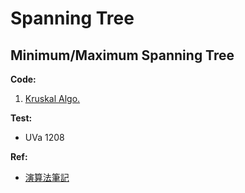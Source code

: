 # Spanning Tree

## Minimum/Maximum Spanning Tree

**Code:**  
1. [Kruskal Algo.](kruskal_MST.cpp)

**Test:**  
* UVa 1208

**Ref:**  
* [演算法筆記](http://www.csie.ntnu.edu.tw/~u91029/SpanningTree.html#2)
